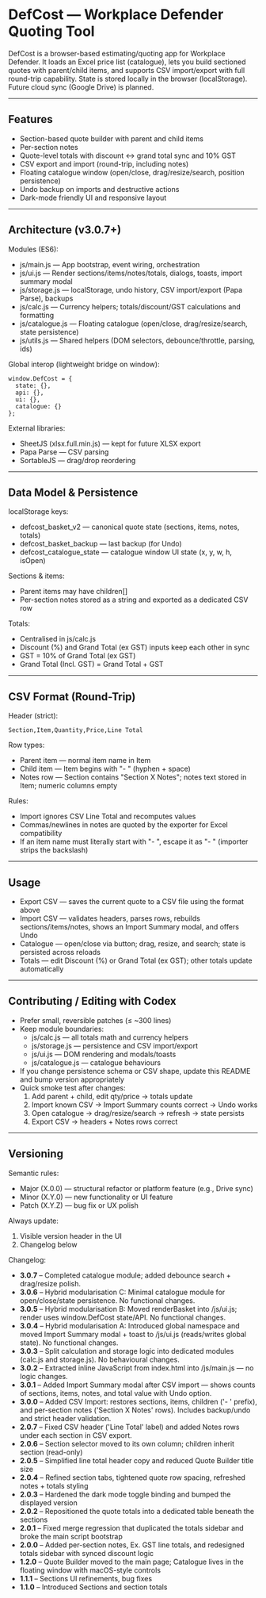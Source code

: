 # DefCost — Workplace Defender Quoting Tool

DefCost is a browser-based estimating/quoting app for Workplace Defender.
It loads an Excel price list (catalogue), lets you build sectioned quotes with parent/child items, and supports CSV import/export with full round-trip capability. State is stored locally in the browser (localStorage). Future cloud sync (Google Drive) is planned.

---

## Features

- Section-based quote builder with parent and child items
- Per-section notes
- Quote-level totals with discount ↔ grand total sync and 10% GST
- CSV export and import (round-trip, including notes)
- Floating catalogue window (open/close, drag/resize/search, position persistence)
- Undo backup on imports and destructive actions
- Dark-mode friendly UI and responsive layout

---

## Architecture (v3.0.7+)

Modules (ES6):

- js/main.js — App bootstrap, event wiring, orchestration
- js/ui.js — Render sections/items/notes/totals, dialogs, toasts, import summary modal
- js/storage.js — localStorage, undo history, CSV import/export (Papa Parse), backups
- js/calc.js — Currency helpers; totals/discount/GST calculations and formatting
- js/catalogue.js — Floating catalogue (open/close, drag/resize/search, state persistence)
- js/utils.js — Shared helpers (DOM selectors, debounce/throttle, parsing, ids)

Global interop (lightweight bridge on window):

    window.DefCost = {
      state: {},
      api: {},
      ui: {},
      catalogue: {}
    };

External libraries:

- SheetJS (xlsx.full.min.js) — kept for future XLSX export
- Papa Parse — CSV parsing
- SortableJS — drag/drop reordering

---

## Data Model & Persistence

localStorage keys:

- defcost_basket_v2 — canonical quote state (sections, items, notes, totals)
- defcost_basket_backup — last backup (for Undo)
- defcost_catalogue_state — catalogue window UI state (x, y, w, h, isOpen)

Sections & items:

- Parent items may have children[]
- Per-section notes stored as a string and exported as a dedicated CSV row

Totals:

- Centralised in js/calc.js
- Discount (%) and Grand Total (ex GST) inputs keep each other in sync
- GST = 10% of Grand Total (ex GST)
- Grand Total (Incl. GST) = Grand Total + GST

---

## CSV Format (Round-Trip)

Header (strict):

    Section,Item,Quantity,Price,Line Total

Row types:

- Parent item — normal item name in Item
- Child item — Item begins with "- " (hyphen + space)
- Notes row — Section contains "Section X Notes"; notes text stored in Item; numeric columns empty

Rules:

- Import ignores CSV Line Total and recomputes values
- Commas/newlines in notes are quoted by the exporter for Excel compatibility
- If an item name must literally start with "- ", escape it as "\- " (importer strips the backslash)

---

## Usage

- Export CSV — saves the current quote to a CSV file using the format above
- Import CSV — validates headers, parses rows, rebuilds sections/items/notes, shows an Import Summary modal, and offers Undo
- Catalogue — open/close via button; drag, resize, and search; state is persisted across reloads
- Totals — edit Discount (%) or Grand Total (ex GST); other totals update automatically

---

## Contributing / Editing with Codex

- Prefer small, reversible patches (≤ ~300 lines)
- Keep module boundaries:
  - js/calc.js — all totals math and currency helpers
  - js/storage.js — persistence and CSV import/export
  - js/ui.js — DOM rendering and modals/toasts
  - js/catalogue.js — catalogue behaviours
- If you change persistence schema or CSV shape, update this README and bump version appropriately
- Quick smoke test after changes:
  1) Add parent + child, edit qty/price → totals update
  2) Import known CSV → Import Summary counts correct → Undo works
  3) Open catalogue → drag/resize/search → refresh → state persists
  4) Export CSV → headers + Notes rows correct

---

## Versioning

Semantic rules:

- Major (X.0.0) — structural refactor or platform feature (e.g., Drive sync)
- Minor (X.Y.0) — new functionality or UI feature
- Patch (X.Y.Z) — bug fix or UX polish

Always update:
1) Visible version header in the UI
2) Changelog below

Changelog:
- **3.0.7** – Completed catalogue module; added debounce search + drag/resize polish.
- **3.0.6** – Hybrid modularisation C: Minimal catalogue module for open/close/state persistence. No functional changes.
- **3.0.5** – Hybrid modularisation B: Moved renderBasket into /js/ui.js; render uses window.DefCost state/API. No functional changes.
- **3.0.4** – Hybrid modularisation A: Introduced global namespace and moved Import Summary modal + toast to /js/ui.js (reads/writes global state). No functional changes.
- **3.0.3** – Split calculation and storage logic into dedicated modules (calc.js and storage.js). No behavioural changes.
- **3.0.2** – Extracted inline JavaScript from index.html into /js/main.js — no logic changes.
- **3.0.1** – Added Import Summary modal after CSV import — shows counts of sections, items, notes, and total value with Undo option.
- **3.0.0** – Added CSV Import: restores sections, items, children ('- ' prefix), and per-section notes ('Section X Notes' rows). Includes backup/undo and strict header validation.
- **2.0.7** – Fixed CSV header ('Line Total' label) and added Notes rows under each section in CSV export.
- **2.0.6** – Section selector moved to its own column; children inherit section (read-only)
- **2.0.5** – Simplified line total header copy and reduced Quote Builder title size
- **2.0.4** – Refined section tabs, tightened quote row spacing, refreshed notes + totals styling
- **2.0.3** – Hardened the dark mode toggle binding and bumped the displayed version
- **2.0.2** – Repositioned the quote totals into a dedicated table beneath the sections
- **2.0.1** – Fixed merge regression that duplicated the totals sidebar and broke the main script bootstrap
- **2.0.0** – Added per-section notes, Ex. GST line totals, and redesigned totals sidebar with synced discount logic
- **1.2.0** – Quote Builder moved to the main page; Catalogue lives in the floating window with macOS-style controls
- **1.1.1** – Sections UI refinements, bug fixes
- **1.1.0** – Introduced Sections and section totals
